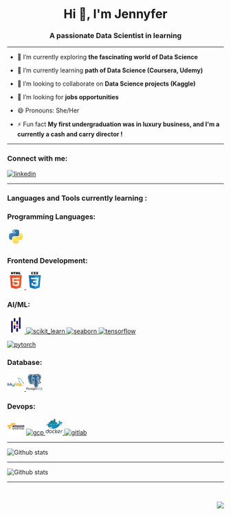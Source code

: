 <h1 align="center">Hi 👋, I'm Jennyfer</h1>

<h3 align="center">A passionate Data Scientist in learning</h3>

_______________________________________________________________________

- 🔭 I’m currently exploring **the fascinating world of Data Science**

- 🌱 I’m currently learning **path of Data Science (Coursera, Udemy)**

- 👯 I’m looking to collaborate on **Data Science projects (Kaggle)**

- 🤝 I’m looking for **jobs opportunities**

- 😄 Pronouns: She/Her

- ⚡ Fun fact **My first undergraduation was in luxury business, and I'm a currently a cash and carry director !**

_______________________________________________________________________

<h3 align="left">Connect with me:</h3>
<p align="left">
    <a href="www.linkedin.com/in/jennyferwan" target="_blank" rel="noreferrer"> <img src="https://cdn-icons-png.flaticon.com/512/174/174857.png" alt="linkedin" width="40" height="40"/> </a>
</p>

_______________________________________________________________________

<h3 align="left">Languages and Tools currently learning :</h3>

<p align="left"> 

<h3 align="left">Programming Languages:</h3>
    <a href="https://www.python.org" target="_blank" rel="noreferrer"> <img src="https://raw.githubusercontent.com/devicons/devicon/master/icons/python/python-original.svg" alt="python" width="40" height="40"/> </a> 
  
  
<h3 align="left">Frontend Development:</h3>
    <a href="https://www.w3.org/html/" target="_blank" rel="noreferrer"> <img src="https://raw.githubusercontent.com/devicons/devicon/master/icons/html5/html5-original-wordmark.svg" alt="html5" width="40" height="40"/> </a> 
    <a href="https://www.w3schools.com/css/" target="_blank" rel="noreferrer"> <img src="https://raw.githubusercontent.com/devicons/devicon/master/icons/css3/css3-original-wordmark.svg" alt="css3" width="40" height="40"/> </a> 
    
    
<h3 align="left">AI/ML:</h3>  
    <a href="https://pandas.pydata.org/" target="_blank" rel="noreferrer"> <img src="https://raw.githubusercontent.com/devicons/devicon/2ae2a900d2f041da66e950e4d48052658d850630/icons/pandas/pandas-original.svg" alt="pandas" width="40" height="40"/> </a>
    <a href="https://scikit-learn.org/" target="_blank" rel="noreferrer"> <img src="https://upload.wikimedia.org/wikipedia/commons/0/05/Scikit_learn_logo_small.svg" alt="scikit_learn" width="40" height="40"/> </a>
    <a href="https://seaborn.pydata.org/" target="_blank" rel="noreferrer"> <img src="https://seaborn.pydata.org/_images/logo-mark-lightbg.svg" alt="seaborn" width="40" height="40"/> </a> 
    <a href="https://www.tensorflow.org" target="_blank" rel="noreferrer"> <img src="https://www.vectorlogo.zone/logos/tensorflow/tensorflow-icon.svg" alt="tensorflow" width="40" height="40"/> </a> </p>
    <a href="https://pytorch.org/" target="_blank" rel="noreferrer"> <img src="https://www.vectorlogo.zone/logos/pytorch/pytorch-icon.svg" alt="pytorch" width="40" height="40"/> </a> 


<h3 align="left">Database:</h3> 
    <a href="https://www.mysql.com/" target="_blank" rel="noreferrer"> <img src="https://raw.githubusercontent.com/devicons/devicon/master/icons/mysql/mysql-original-wordmark.svg" alt="mysql" width="40" height="40"/> </a>
    <a href="https://www.postgresql.org" target="_blank" rel="noreferrer"> <img src="https://raw.githubusercontent.com/devicons/devicon/master/icons/postgresql/postgresql-original-wordmark.svg" alt="postgresql" width="40" height="40"/> </a> 


<h3 align="left">Devops:</h3> 
    <a href="https://aws.amazon.com" target="_blank" rel="noreferrer"> <img src="https://raw.githubusercontent.com/devicons/devicon/master/icons/amazonwebservices/amazonwebservices-original-wordmark.svg" alt="aws" width="40" height="40"/></a> 
    <a href="https://cloud.google.com" target="_blank" rel="noreferrer"> <img src="https://www.vectorlogo.zone/logos/google_cloud/google_cloud-icon.svg" alt="gcp" width="40" height="40"/> </a> 
    <a href="https://www.docker.com/" target="_blank" rel="noreferrer"> <img src="https://raw.githubusercontent.com/devicons/devicon/master/icons/docker/docker-original-wordmark.svg" alt="docker" width="40" height="40"/> </a> 
    <a href="https://gitlab.com/gitlab-org/gitlab" target="_blank" rel="noreferrer"> <img src="https://about.gitlab.com/images/press/logo/jpg/gitlab-icon-rgb.jpg" alt="gitlab" width="40" height="40"/> </a> 
  
_______________________________________________________________________

![Github stats](https://github-readme-stats.vercel.app/api?username=JennyferWAN)

_______________________________________________________________________

![Github stats](https://github-readme-stats.vercel.app/api/top-langs/?username=JennyferWAN)

_______________________________________________________________________

<br><p align="right">![](https://visitor-badge.laobi.icu/badge?page_id=JennyferWAN.JennyferWAN)<br>

<!---
JennyferWAN/JennyferWAN is a ✨ special ✨ repository because its `README.md` (this file) appears on your GitHub profile.
You can click the Preview link to take a look at your changes.
--->
